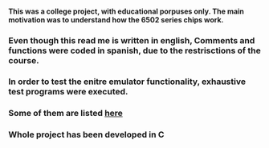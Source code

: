#### This was a college project, with educational porpuses only. The main motivation was to understand how the 6502 series chips work. 
### Even though this read me is written in english, Comments and functions were coded in spanish, due to the restrisctions of the course. 
### In order to test the enitre emulator functionality, exhaustive test programs were executed. 
### Some of them are listed [here](http://visual6502.org/wiki/index.php?title=6502TestPrograms) 
### Whole project has been developed in C

